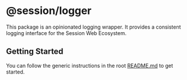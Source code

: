 # @session/logger

This package is an opinionated logging wrapper. It provides a consistent logging interface for the Session Web
Ecosystem.

## Getting Started

You can follow the generic instructions in the root [README.md](../../README.md#getting-started) to get started.
